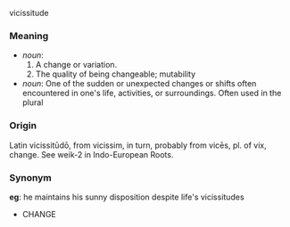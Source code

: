 vicissitude
### Meaning
+ _noun_:
   1. A change or variation.
   2. The quality of being changeable; mutability
+ _noun_: One of the sudden or unexpected changes or shifts often encountered in one's life, activities, or surroundings. Often used in the plural

### Origin

Latin vicissitūdō, from vicissim, in turn, probably from vicēs, pl. of vix, change. See weik-2 in Indo-European Roots.

### Synonym

__eg__: he maintains his sunny disposition despite life's vicissitudes

+ CHANGE



